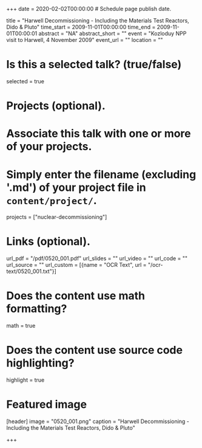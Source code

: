 +++
date = 2020-02-02T00:00:00  # Schedule page publish date.

title = "Harwell Decommissioning - Including the Materials Test Reactors, Dido & Pluto" 
time_start = 2009-11-01T00:00:00
time_end = 2009-11-01T00:00:01
abstract = "NA"
abstract_short = ""
event = "Kozloduy NPP visit to Harwell, 4 November 2009"
event_url = ""
location = ""

# Is this a selected talk? (true/false)
selected = true

# Projects (optional).
#   Associate this talk with one or more of your projects.
#   Simply enter the filename (excluding '.md') of your project file in `content/project/`.
projects = ["nuclear-decommissioning"]

# Links (optional).
url_pdf = "/pdf/0520_001.pdf"
url_slides = ""
url_video = ""
url_code = ""
url_source = ""
url_custom = [{name = "OCR Text", url = "/ocr-text/0520_001.txt"}]

# Does the content use math formatting?
math = true

# Does the content use source code highlighting?
highlight = true

# Featured image
[header]
image = "0520_001.png"
caption = "Harwell Decommissioning - Including the Materials Test Reactors, Dido & Pluto"

+++
